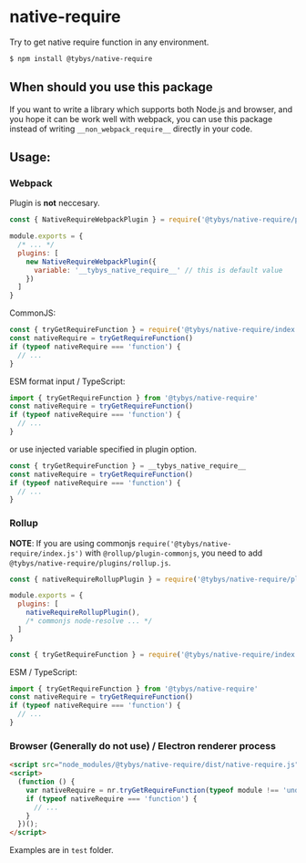 # native-require

Try to get native require function in any environment.

``` bash
$ npm install @tybys/native-require
```

## When should you use this package

If you want to write a library which supports both Node.js and browser, and you hope it can be work well with webpack, you can use this package instead of writing `__non_webpack_require__` directly in your code.

## Usage:

### Webpack

Plugin is **not** neccesary.

``` js
const { NativeRequireWebpackPlugin } = require('@tybys/native-require/plugins/webpack.js')

module.exports = {
  /* ... */
  plugins: [
    new NativeRequireWebpackPlugin({
      variable: '__tybys_native_require__' // this is default value
    })
  ]
}
```

CommonJS:

``` js
const { tryGetRequireFunction } = require('@tybys/native-require/index.js') // index.js can not be omitted
const nativeRequire = tryGetRequireFunction()
if (typeof nativeRequire === 'function') {
  // ...
}
```

ESM format input / TypeScript:

``` ts
import { tryGetRequireFunction } from '@tybys/native-require'
const nativeRequire = tryGetRequireFunction()
if (typeof nativeRequire === 'function') {
  // ...
}
```

or use injected variable specified in plugin option.

``` js
const { tryGetRequireFunction } = __tybys_native_require__
const nativeRequire = tryGetRequireFunction()
if (typeof nativeRequire === 'function') {
  // ...
}
```

### Rollup

**NOTE**: If you are using commonjs `require('@tybys/native-require/index.js')` with `@rollup/plugin-commonjs`, you need to add `@tybys/native-require/plugins/rollup.js`.

``` js
const { nativeRequireRollupPlugin } = require('@tybys/native-require/plugins/rollup.js')

module.exports = {
  plugins: [
    nativeRequireRollupPlugin(),
    /* commonjs node-resolve ... */
  ]
}
```

``` js
const { tryGetRequireFunction } = require('@tybys/native-require/index.js') // index.js can not be omitted
```

ESM / TypeScript:

``` js
import { tryGetRequireFunction } from '@tybys/native-require'
const nativeRequire = tryGetRequireFunction()
if (typeof nativeRequire === 'function') {
  // ...
}
```

### Browser (Generally do not use) / Electron renderer process

``` html
<script src="node_modules/@tybys/native-require/dist/native-require.js"></script>
<script>
  (function () {
    var nativeRequire = nr.tryGetRequireFunction(typeof module !== 'undefined' ? module : undefined)();
    if (typeof nativeRequire === 'function') {
      // ...
    }
  })();
</script>
```

Examples are in `test` folder.
